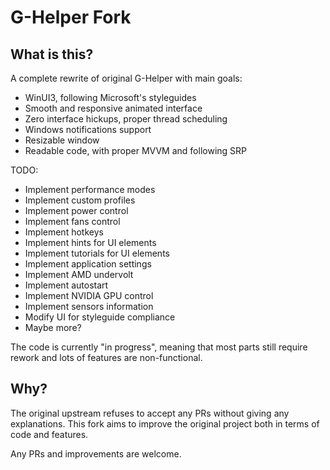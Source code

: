 # G-Helper Fork

## What is this?

A complete rewrite of original G-Helper with main goals:
- WinUI3, following Microsoft's styleguides
- Smooth and responsive animated interface
- Zero interface hickups, proper thread scheduling
- Windows notifications support
- Resizable window
- Readable code, with proper MVVM and following SRP

TODO:
- Implement performance modes
- Implement custom profiles
- Implement power control
- Implement fans control
- Implement hotkeys
- Implement hints for UI elements
- Implement tutorials for UI elements
- Implement application settings
- Implement AMD undervolt
- Implement autostart
- Implement NVIDIA GPU control
- Implement sensors information
- Modify UI for styleguide compliance
- Maybe more?

The code is currently "in progress", meaning that most parts still require rework and lots of features are non-functional.

## Why?

The original upstream refuses to accept any PRs without giving any explanations.
This fork aims to improve the original project both in terms of code and features.

Any PRs and improvements are welcome.